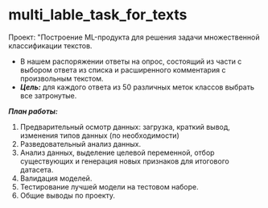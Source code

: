 # multi_lable_task_for_texts
Проект: "Построение ML-продукта для решения задачи множественной классификации текстов.

- В нашем распоряжении ответы на опрос, состоящий из части с выбором ответа из списка и расширенного комментария с произвольным текстом.
- ***Цель:*** для каждого ответа из 50 различных меток классов выбрать все затронутые.

***План работы:***

  1) Предварительный осмотр данных: загрузка, краткий вывод, изменения типов данных (по необходимости)
  2) Разведовательный анализ данных.
  3) Анализ данных, выделение целевой переменной, отбор существующих и генерация новых признаков для итогового датасета.
  4) Валидация моделей.
  5) Тестирование лучшей модели на тестовом наборе.
  6) Общие выводы по проекту.
